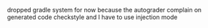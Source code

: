 dropped gradle system for now because the autograder complain on generated code checkstyle and I have to use injection mode
